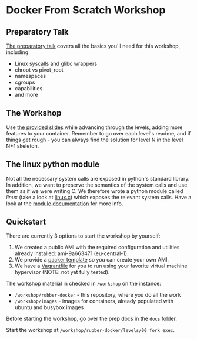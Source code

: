 # Docker From Scratch Workshop


## Preparatory Talk
[The preparatory talk](https://docs.google.com/presentation/d/10vFQfEUvpf7qYyksNqiy-bAxcy-bvF0OnUElCOtTTRc/edit?usp=sharing)
covers all the basics you'll need for this workshop, including:
- Linux syscalls and glibc wrappers
- chroot vs pivot_root
- namespaces
- cgroups
- capabilities
- and more

## The Workshop
Use [the provided slides](https://github.com/Fewbytes/rubber-docker/tree/master/slides) while advancing through the levels, adding more features to your container.
Remember to go over each level's readme, and if things get rough -
you can always find the solution for level N in the level N+1 skeleton.

## The linux python module
Not all the necessary system calls are exposed in python's standard library.
In addition, we want to preserve the semantics of the system calls and use them as if we were writing C.
We therefore wrote a python module called *linux* (take a look at [linux.c](linux.c)) which exposes the relevant system calls. 
Have a look at the [module documentation](https://rawgit.com/Fewbytes/rubber-docker/master/docs/linux/index.html) for more info.

## Quickstart
There are currently 3 options to start the workshop by yourself:
 1. We created a public AMI with the required configuration and utilities
    already installed: ami-9a663471 (eu-central-1).
 1. We provide a [packer template](https://www.packer.io/) so you can create
    your own AMI.
 1. We have a [Vagrantfile](https://www.vagrantup.com/) for you to run using
    your favorite virtual machine hypervisor (NOTE: not yet fully tested).

The workshop material in checked in `/workshop` on the instance:
- `/workshop/rubber-docker` - this repository, where you do all the work
- `/workshop/images` - images for containers, already populated with ubuntu and busybox images

Before starting the workshop, go over the prep docs in the `docs` folder.

Start the workshop at `/workshop/rubber-docker/levels/00_fork_exec`.
